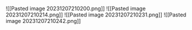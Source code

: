 ![[Pasted image 20231207210200.png]]
![[Pasted image 20231207210214.png]]
![[Pasted image 20231207210231.png]]
![[Pasted image 20231207210242.png]]
